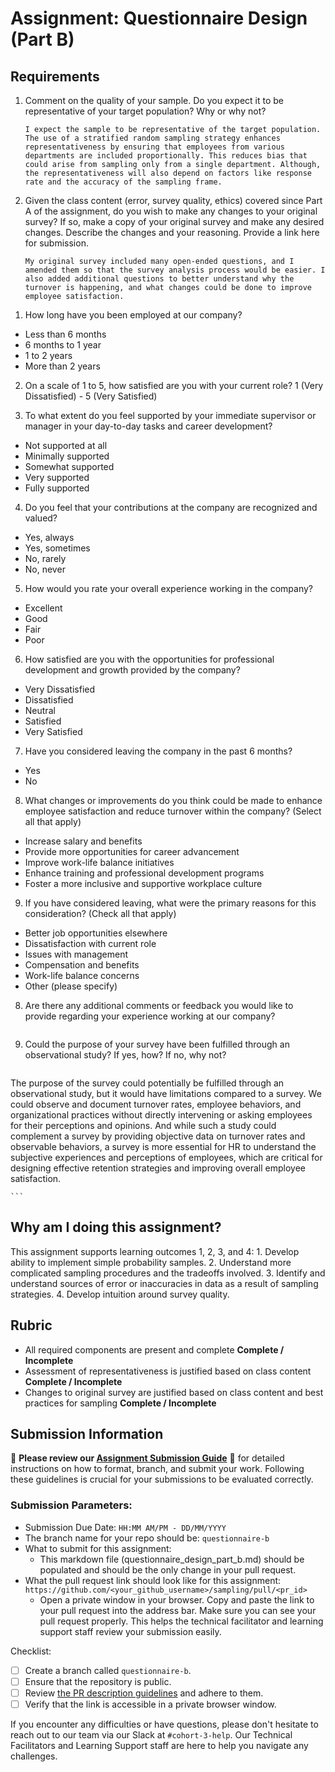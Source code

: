 # Assignment: Questionnaire Design (Part B)

## Requirements
1. Comment on the quality of your sample. Do you expect it to be representative of your target population? Why or why not?

    ```
    I expect the sample to be representative of the target population. The use of a stratified random sampling strategy enhances representativeness by ensuring that employees from various departments are included proportionally. This reduces bias that could arise from sampling only from a single department. Although, the representativeness will also depend on factors like response rate and the accuracy of the sampling frame.
    ```

2. Given the class content (error, survey quality, ethics) covered since Part A of the assignment, do you wish to make any changes to your original survey? If so, make a copy of your original survey and make any desired changes. Describe the changes and your reasoning. Provide a link here for submission.

    ```
    My original survey included many open-ended questions, and I amended them so that the survey analysis process would be easier. I also added additional questions to better understand why the turnover is happening, and what changes could be done to improve employee satisfaction.

1) How long have you been employed at our company?
- Less than 6 months
- 6 months to 1 year
- 1 to 2 years
- More than 2 years

2) On a scale of 1 to 5, how satisfied are you with your current role?
1 (Very Dissatisfied) - 5 (Very Satisfied)

3) To what extent do you feel supported by your immediate supervisor or manager in your day-to-day tasks and career development?

- Not supported at all
- Minimally supported
- Somewhat supported
- Very supported
- Fully supported

4) Do you feel that your contributions at the company are recognized and valued?

- Yes, always
- Yes, sometimes
- No, rarely
- No, never

5) How would you rate your overall experience working in the company?
- Excellent
- Good
- Fair
- Poor

6) How satisfied are you with the opportunities for professional development and growth provided by the company?

- Very Dissatisfied
- Dissatisfied
- Neutral
- Satisfied
- Very Satisfied

7) Have you considered leaving the company in the past 6 months?

- Yes
- No

8) What changes or improvements do you think could be made to enhance employee satisfaction and reduce turnover within the company? (Select all that apply)

- Increase salary and benefits
- Provide more opportunities for career advancement
- Improve work-life balance initiatives
- Enhance training and professional development programs
- Foster a more inclusive and supportive workplace culture

9. If you have considered leaving, what were the primary reasons for this consideration? (Check all that apply)

- Better job opportunities elsewhere
- Dissatisfaction with current role
- Issues with management
- Compensation and benefits
- Work-life balance concerns
- Other (please specify)

8. Are there any additional comments or feedback you would like to provide regarding your experience working at our company?
   
    ```

3. Could the purpose of your survey have been fulfilled through an observational study? If yes, how? If no, why not?

    ```
The purpose of the survey could potentially be fulfilled through an observational study, but it would have limitations compared to a survey. We could observe and document turnover rates, employee behaviors, and organizational practices without directly intervening or asking employees for their perceptions and opinions. And while such a study could complement a survey by providing objective data on turnover rates and observable behaviors, a survey is more essential for HR to understand the subjective experiences and perceptions of employees, which are critical for designing effective retention strategies and improving overall employee satisfaction.

    ```

## Why am I doing this assignment?

This assignment supports learning outcomes 1, 2, 3, and 4:
	1.	Develop ability to implement simple probability samples.
	2.	Understand more complicated sampling procedures and the tradeoffs involved.
	3.	Identify and understand sources of error or inaccuracies in data as a result of sampling strategies.
	4.	Develop intuition around survey quality.

## Rubric

-	All required components are present and complete **Complete / Incomplete**
-	Assessment of representativeness is justified based on class content **Complete / Incomplete**
-	Changes to original survey are justified based on class content and best practices for sampling **Complete / Incomplete**

## Submission Information

🚨 **Please review our [Assignment Submission Guide](https://github.com/UofT-DSI/onboarding/blob/main/onboarding_documents/submissions.md)** 🚨 for detailed instructions on how to format, branch, and submit your work. Following these guidelines is crucial for your submissions to be evaluated correctly.

### Submission Parameters:
* Submission Due Date: `HH:MM AM/PM - DD/MM/YYYY`
* The branch name for your repo should be: `questionnaire-b`
* What to submit for this assignment:
    * This markdown file (questionnaire_design_part_b.md) should be populated and should be the only change in your pull request.
* What the pull request link should look like for this assignment: `https://github.com/<your_github_username>/sampling/pull/<pr_id>`
    * Open a private window in your browser. Copy and paste the link to your pull request into the address bar. Make sure you can see your pull request properly. This helps the technical facilitator and learning support staff review your submission easily.

Checklist:
- [ ] Create a branch called `questionnaire-b`.
- [ ] Ensure that the repository is public.
- [ ] Review [the PR description guidelines](https://github.com/UofT-DSI/onboarding/blob/main/onboarding_documents/submissions.md#guidelines-for-pull-request-descriptions) and adhere to them.
- [ ] Verify that the link is accessible in a private browser window.

If you encounter any difficulties or have questions, please don't hesitate to reach out to our team via our Slack at `#cohort-3-help`. Our Technical Facilitators and Learning Support staff are here to help you navigate any challenges.
